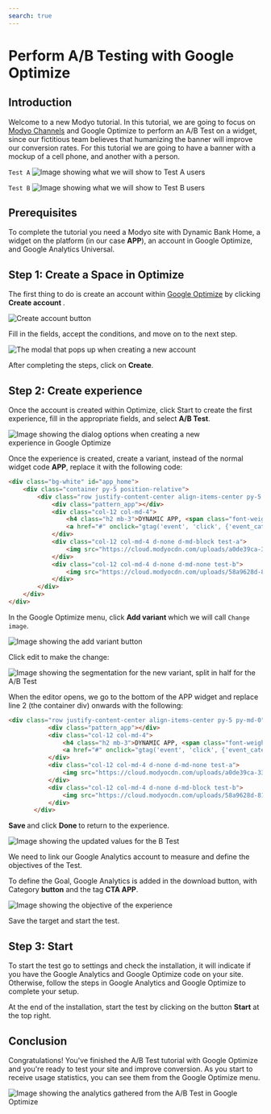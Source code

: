 ```yaml
---
search: true
---
```


# Perform A/B Testing with Google Optimize

## Introduction

Welcome to a new Modyo tutorial. In this tutorial, we are going to focus on [Modyo Channels](/en/platform/channels) and Google Optimize to perform an A/B Test on a widget, since our fictitious team believes that humanizing the banner will improve our conversion rates. For this tutorial we are going to have a banner with a mockup of a cell phone, and another with a person.

<code>Test A</code>
<img src="/assets/img/tutorials/optimize/testa.png" style="max-width: 450px;margin: auto 0;" alt="Image showing what we will show to Test A users"/>

<code>Test B</code>
<img src="/assets/img/tutorials/optimize/testb.png" style="max-width: 450px;margin: auto 0;" alt="Image showing what we will show to Test B users"/>

## Prerequisites

To complete the tutorial you need a Modyo site with Dynamic Bank Home, a widget on the platform (in our case **APP**), an account in Google Optimize, and Google Analytics Universal.

## Step 1: Create a Space in Optimize

The first thing to do is create an account within [Google Optimize](https://optimize.google.com/) by clicking <b> Create account </b>.

<img src="/assets/img/tutorials/optimize/crear-cuenta.png" style="max-width: 450px;margin: auto 0;" alt="Create account button"/>

Fill in the fields, accept the conditions, and move on to the next step.

<img src="/assets/img/tutorials/optimize/modal-cuenta.png" style="max-width: 450px;margin: auto 0;" alt="The modal that pops up when creating a new account"/>

After completing the steps, click on <b>Create</b>.

## Step 2: Create experience

Once the account is created within Optimize, click Start to create the first experience, fill in the appropriate fields, and select <b>A/B Test</b>.

<img src="/assets/img/tutorials/optimize/ab.png" style="max-width: 450px;margin: auto 0;" alt="Image showing the dialog options when creating a new experience in Google Optimize"/>

Once the experience is created, create a variant, instead of the normal widget code <b>APP</b>, replace it with the following code:

```html
<div class="bg-white" id="app_home">
    <div class="container py-5 position-relative">
        <div class="row justify-content-center align-items-center py-5 py-md-0">
            <div class="pattern_app"></div>
            <div class="col-12 col-md-4">
                <h4 class="h2 mb-3">DYNAMIC APP, <span class="font-weight-normal">take your bank everywhere</span></h4>
                <a href="#" onclick="gtag('event', 'click', {'event_category': 'button', 'event_label': 'CTA APP', 'value': 0});"><img src="https://cloud.modyocdn.com/uploads/36e7b591-d60d-4312-b1ad-cd984533206a/original/download_app.png" alt="Download"></a>
            </div>
            <div class="col-12 col-md-4 d-none d-md-block test-a">
                <img src="https://cloud.modyocdn.com/uploads/a0de39ca-33aa-4790-b88e-492d2d665371/original/woman_app.png" alt="Woman App">
            </div>
            <div class="col-12 col-md-4 d-none d-md-none test-b">
                <img src="https://cloud.modyocdn.com/uploads/58a9628d-81c8-44b1-97a1-bd585c186931/original/app_bank.png" alt="App">
            </div>
        </div>
    </div>
</div>
```

In the Google Optimize menu, click <b> Add variant </b> which we will call <code>Change image</code>.

<img src="/assets/img/tutorials/optimize/ab-variante.png" style="max-width: 750px;margin: auto 0;" alt="Image showing the add variant button"/>

Click edit to make the change:

<img src="/assets/img/tutorials/optimize/ab_variante.png" style="max-width: 750px;margin: auto 0;" alt="Image showing the segmentation for the new variant, split in half for the A/B Test"/>

When the editor opens, we go to the bottom of the APP widget and replace line 2 (the container div) onwards with the following:

 ```html
<div class="row justify-content-center align-items-center py-5 py-md-0">
            <div class="pattern_app"></div>
            <div class="col-12 col-md-4">
                <h4 class="h2 mb-3">DYNAMIC APP, <span class="font-weight-normal">take your bank everywhere</span></h4>
                <a href="#" onclick="gtag('event', 'click', {'event_category': 'button', 'event_label': 'CTA APP', 'value': 1});"><img src="https://cloud.modyocdn.com/uploads/36e7b591-d60d-4312-b1ad-cd984533206a/original/download_app.png" alt="Download"></a>
            </div>
            <div class="col-12 col-md-4 d-none d-md-none test-a">
                <img src="https://cloud.modyocdn.com/uploads/a0de39ca-33aa-4790-b88e-492d2d665371/original/woman_app.png" alt="Woman App">
            </div>
            <div class="col-12 col-md-4 d-none d-md-block test-b">
                <img src="https://cloud.modyocdn.com/uploads/58a9628d-81c8-44b1-97a1-bd585c186931/original/app_bank.png" alt="App">
            </div>
        </div>
  ```
<b> Save </b> and click <b> Done </b> to return to the experience.

<img src="/assets/img/tutorials/optimize/50_50.png" style="max-width: 750px;margin: auto 0;" alt="Image showing the updated values for the B Test"/>

We need to link our Google Analytics account to measure and define the objectives of the Test.

To define the Goal, Google Analytics is added in the download button, with Category <b>button</b> and the tag <b>CTA APP</b>.

<img src="/assets/img/tutorials/optimize/objetivos.png" style="max-width: 750px;margin: auto 0;" alt="Image showing the objective of the experience"/>

Save the target and start the test.

## Step 3: Start

To start the test go to settings and check the installation, it will indicate if you have the Google Analytics and Google Optimize code on your site. Otherwise, follow the steps in Google Analytics and Google Optimize to complete your setup.

At the end of the installation, start the test by clicking on the button <b>Start</b> at the top right.

## Conclusion

Congratulations! You've finished the A/B Test tutorial with Google Optimize and you're ready to test your site and improve conversion. As you start to receive usage statistics, you can see them from the Google Optimize menu.

<img src="/assets/img/tutorials/optimize/analytics.png" style="max-width: 750px;margin: auto 0;" alt="Image showing the analytics gathered from the A/B Test in Google Optimize"/>